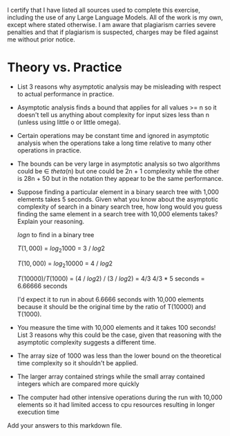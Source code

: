 I certify that I have listed all sources used to complete this exercise, including the use of any Large Language Models. All of the work is my own, except where stated otherwise. I am aware that plagiarism carries severe penalties and that if plagiarism is suspected, charges may be filed against me without prior notice.
# Theory vs. Practice

- List 3 reasons why asymptotic analysis may be misleading with respect to
  actual performance in practice.
- Asymptotic analysis finds a bound that applies for all values >= n so it doesn't tell us anything about complexity for input sizes less than n (unless using little o or little omega).
- Certain operations may be constant time and ignored in asymptotic analysis when the operations take a long time relative to many other operations in practice.
- The bounds can be very large in asymptotic analysis so two algorithms could be ∈ $theta$(n) but one could be 2n + 1 complexity while the other is 28n + 50 but in the notation they appear to be the same performance.


- Suppose finding a particular element in a binary search tree with 1,000
  elements takes 5 seconds. Given what you know about the asymptotic complexity
  of search in a binary search tree, how long would you guess finding the same
  element in a search tree with 10,000 elements takes? Explain your reasoning.

  $log{n}$ to find in a binary tree
  
  $T(1,000)$ = $log{_2}{1000}$ = 3 / $log{2}$
  
  $T(10,000)$ = $log{_2}{10000}$ = 4 / $log{2}$

  $T(10000) / T(1000)$ = (4 / $log{2}$) / (3 / $log{2}$) = 4/3
  4/3 * 5 seconds = 6.66666 seconds

  I'd expect it to run in about 6.6666 seconds with 10,000 elements because it should be the original time by the ratio of T(10000) and T(1000).
  

- You measure the time with 10,000 elements and it takes 100 seconds! List 3
  reasons why this could be the case, given that reasoning with the asymptotic
  complexity suggests a different time.
- The array size of 1000 was less than the lower bound on the theoretical time complexity so it shouldn't be applied.
- The larger array contained strings while the small array contained integers which are compared more quickly
- The computer had other intensive operations during the run with 10,000 elements so it had limited access to cpu resources resulting in longer execution time

Add your answers to this markdown file.
